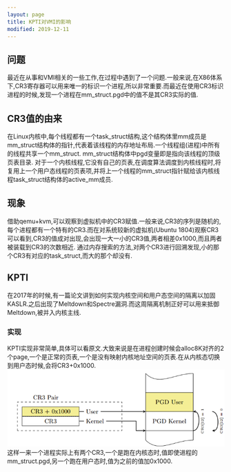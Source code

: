 ```yaml
---
layout: page
title: KPTI对VMI的影响
modified: 2019-12-11
---
```


## 问题
最近在从事和VMI相关的一些工作,在过程中遇到了一个问题.一般来说,在X86体系下,CR3寄存器可以用来唯一的标识一个进程,所以非常重要.而最近在使用CR3标识进程的时候,发现一个进程在mm_struct.pgd中的值不是其CR3实际的值.
## CR3值的由来
在Linux内核中,每个线程都有一个task_struct结构,这个结构体里mm成员是mm_struct结构体的指针,代表着该线程的内存地址布局.一个线程组(进程)中所有的线程共享一个mm_struct.
mm_struct结构体中pgd变量即是指向该线程的顶级页表目录.
对于一个内核线程,它没有自己的页表,在调度算法调度到内核线程时,将复用上一个用户态线程的页表项,并将上一个线程的mm_struct指针赋给该内核线程task_struct结构体的active_mm成员.
## 现象
借助qemu+kvm,可以观察到虚拟机中的CR3赋值.一般来说,CR3的序列是随机的,每个进程都有一个特有的CR3.而在对系统较新的虚拟机(Ubuntu 1804)观察CR3可以看到,CR3的值成对出现,会出现一大一小的CR3值,两者相差0x1000,而且两者被装载到CR3的次数相近.
通过内存搜索的方法,对两个CR3进行回溯发现,小的那个CR3有对应的task_struct,而大的那个却没有.
## KPTI
在2017年的时候,有一篇论文讲到如何实现内核空间和用户态空间的隔离以加固KASLR.之后出现了Meltdown和Spectre漏洞.而这周隔离机制正好可以用来抵御Meltdown,被并入内核主线.
### 实现
KPTI实现非常简单,具体可以看原文.大致来说是在进程创建时候会alloc8K对齐的2个page,一个是正常的页表,一个是没有映射内核地址空间的页表.在从内核态切换到用户态时候,会将CR3+0x1000.
![](images/KPTI/KPTI.png)
这样一来一个进程实际上有两个CR3,一个是跑在内核态时,值即使进程的mm_struct.pgd,另一个跑在用户态时,值为之前的值加0x1000.
